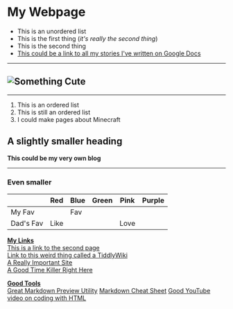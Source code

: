 # My Webpage

-  This is an unordered list
-  This is the first thing (_it's really the second thing_)
-  This is the second thing
-  <ins>This could be a link to all my stories I've written on Google Docs</ins>

---

## ![Something Cute](https://cdn.vanderbilt.edu/vu-news/files/20190808112649/GettyImages-1084222130.jpg)

---

1. This is an ordered list
2. This is still an ordered list
3. I could make pages about Minecraft

## A slightly smaller heading

**This could be my very own blog**

---

### Even smaller

|           | Red  | Blue | Green | Pink | Purple |
| --------- | ---- | ---- | ----- | ---- | ------ |
| My Fav    |      | Fav  |       |      |        |
| Dad's Fav | Like |      |       | Love |        |

<ins>**My Links**</ins>  
[This is a link to the second page](mySecondPage.md)  
[Link to this weird thing called a TiddlyWiki](tiddlywiki.html)  
[A Really Important Site](https://www.youtube.com/watch?v=dQw4w9WgXcQ)  
[A Good Time Killer Right Here](https://www.youtube.com/watch?v=1JArN6rag8s)

<ins>**Good Tools**</ins>  
[Great Markdown Preview Utility](https://stackedit.io/)
[Markdown Cheat Sheet](https://www.markdownguide.org/cheat-sheet/)
[Good YouTube video on coding with HTML](https://www.youtube.com/watch?v=-kabJ8qDJ4k)
